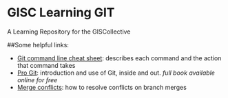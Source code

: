 GISC Learning GIT
=================

A Learning Repository for the GISCollective

##Some helpful links:

* [Git command line cheat sheet](http://cheat.errtheblog.com/s/git): describes each command and the action that command takes
* [Pro Git](http://git-scm.com/book): introduction and use of Git, inside and out. *full book available online for free*
* [Merge conflicts](https://help.github.com/articles/resolving-a-merge-conflict-from-the-command-line): how to resolve conflicts on branch merges
